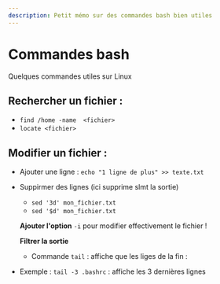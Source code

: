 ```yaml
---
description: Petit mémo sur des commandes bash bien utiles
---
```


# Commandes bash

Quelques commandes utiles sur Linux

## Rechercher un fichier :

* `find /home -name  <fichier>`
* `locate <fichier>`

## Modifier un fichier :

* Ajouter une ligne : `echo "1 ligne de plus" >> texte.txt`
* Suppirmer des lignes \(ici supprime slmt la sortie\)

  * `sed '3d' mon_fichier.txt`
  * `sed '$d' mon_fichier.txt`

  **Ajouter l'option** `-i` pour modifier effectivement le fichier !

  **Filtrer la sortie**

  * Commande `tail` : affiche que les liges de la fin : 

* Exemple : `tail -3 .bashrc` : affiche les 3 dernières lignes

